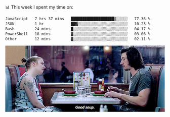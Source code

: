 📊 This week I spent my time on:
<!--START_SECTION:waka-->

```text
JavaScript   7 hrs 37 mins   ███████████████████▒░░░░░   77.36 %
JSON         1 hr            ██▓░░░░░░░░░░░░░░░░░░░░░░   10.23 %
Bash         24 mins         █░░░░░░░░░░░░░░░░░░░░░░░░   04.17 %
PowerShell   18 mins         ▓░░░░░░░░░░░░░░░░░░░░░░░░   03.06 %
Other        12 mins         ▓░░░░░░░░░░░░░░░░░░░░░░░░   02.11 %
```

<!--END_SECTION:waka-->


![](goodSoup.gif)
